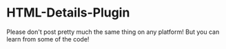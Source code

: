 # HTML-Details-Plugin
Please don't post pretty much the same thing on any platform!
But you can learn from some of the code!
